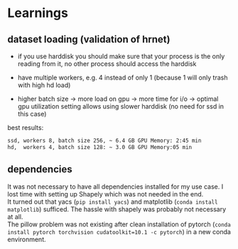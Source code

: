 # Learnings

## dataset loading (validation of hrnet)

- if you use harddisk you should make sure that your process is the only reading from it, no other process should access the harddisk

- have multiple workers, e.g. 4 instead of only 1 (because 1 will only trash with high hd load)

- higher batch size -> more load on gpu -> more time for i/o -> optimal gpu utilization setting allows using slower harddisk (no need for ssd in this case)

best results:

```bash
ssd, workers 8, batch size 256, ~ 6.4 GB GPU Memory: 2:45 min
hd,  workers 4, batch size 128: ~ 3.0 GB GPU Memory:05 min
```

## dependencies

It was not necessary to have all dependencies installed for my use case. I lost time with setting up Shapely which was not needed in the end.  
It turned out that yacs (`pip install yacs`) and matplotlib (`conda install matplotlib`) sufficed. The hassle with shapely was probably not necessary at all.  
The pillow problem was not existing after clean installation of pytorch (`conda install pytorch torchvision cudatoolkit=10.1 -c pytorch`) in a new conda environment.
